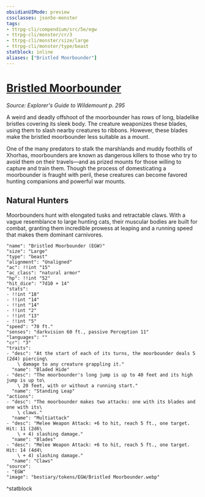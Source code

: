 ```yaml
---
obsidianUIMode: preview
cssclasses: json5e-monster
tags:
- ttrpg-cli/compendium/src/5e/egw
- ttrpg-cli/monster/cr/3
- ttrpg-cli/monster/size/large
- ttrpg-cli/monster/type/beast
statblock: inline
aliases: ["Bristled Moorbounder"]
---
```

# [Bristled Moorbounder](3-Compendium\CLI\bestiary\beast/bristled-moorbounder-egw.md)
*Source: Explorer's Guide to Wildemount p. 295*  

A weird and deadly offshoot of the moorbounder has rows of long, bladelike bristles covering its sleek body. The creature weaponizes these blades, using them to slash nearby creatures to ribbons. However, these blades make the bristled moorbounder less suitable as a mount.

One of the many predators to stalk the marshlands and muddy foothills of Xhorhas, moorbounders are known as dangerous killers to those who try to avoid them on their travels—and as prized mounts for those willing to capture and train them. Though the process of domesticating a moorbounder is fraught with peril, these creatures can become favored hunting companions and powerful war mounts.

## Natural Hunters

Moorbounders hunt with elongated tusks and retractable claws. With a vague resemblance to large hunting cats, their muscular bodies are built for combat, granting them incredible prowess at leaping and a running speed that makes them dominant carnivores.

```statblock
"name": "Bristled Moorbounder (EGW)"
"size": "Large"
"type": "beast"
"alignment": "Unaligned"
"ac": !!int "15"
"ac_class": "natural armor"
"hp": !!int "52"
"hit_dice": "7d10 + 14"
"stats":
- !!int "18"
- !!int "14"
- !!int "14"
- !!int "2"
- !!int "13"
- !!int "5"
"speed": "70 ft."
"senses": "darkvision 60 ft., passive Perception 11"
"languages": ""
"cr": "3"
"traits":
- "desc": "At the start of each of its turns, the moorbounder deals 5 (2d4) piercing\
    \ damage to any creature grappling it."
  "name": "Bladed Hide"
- "desc": "The moorbounder's long jump is up to 40 feet and its high jump is up to\
    \ 20 feet, with or without a running start."
  "name": "Standing Leap"
"actions":
- "desc": "The moorbounder makes two attacks: one with its blades and one with its\
    \ claws."
  "name": "Multiattack"
- "desc": "Melee Weapon Attack: +6 to hit, reach 5 ft., one target. Hit: 11 (2d6\
    \ + 4) slashing damage."
  "name": "Blades"
- "desc": "Melee Weapon Attack: +6 to hit, reach 5 ft., one target. Hit: 14 (4d4\
    \ + 4) slashing damage."
  "name": "Claws"
"source":
- "EGW"
"image": "bestiary/tokens/EGW/Bristled Moorbounder.webp"
```
^statblock